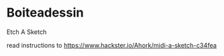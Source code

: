 # Boiteadessin
Etch A Sketch

read instructions to https://www.hackster.io/Ahork/midi-a-sketch-c34fea

